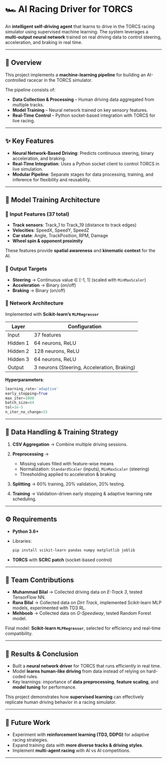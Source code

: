 # 🏎️ AI Racing Driver for TORCS

An **intelligent self-driving agent** that learns to drive in the TORCS racing simulator using supervised machine learning.
The system leverages a **multi-output neural network** trained on real driving data to control steering, acceleration, and braking in real time.

---

## 📌 Overview

This project implements a **machine-learning pipeline** for building an AI-controlled racecar in the TORCS simulator.

The pipeline consists of:

* **Data Collection & Processing** – Human driving data aggregated from multiple tracks.
* **Model Training** – Neural network trained on key sensory features.
* **Real-Time Control** – Python socket-based integration with TORCS for live racing.

---

## ✨ Key Features

* **Neural Network-Based Driving**: Predicts continuous steering, binary acceleration, and braking.
* **Real-Time Integration**: Uses a Python socket client to control TORCS in live simulation.
* **Modular Pipeline**: Separate stages for data processing, training, and inference for flexibility and reusability.

---

## 🧠 Model Training Architecture

### 🔹 Input Features (37 total)

* **Track sensors**: Track\_1 to Track\_19 (distance to track edges)
* **Velocities**: SpeedX, SpeedY, SpeedZ
* **Car state**: Angle, TrackPosition, RPM, Damage
* **Wheel spin & opponent proximity**

These features provide **spatial awareness** and **kinematic context** for the AI.

### 🔹 Output Targets

* **Steering** → Continuous value ∈ \[-1, 1] (scaled with `MinMaxScaler`)
* **Acceleration** → Binary (on/off)
* **Braking** → Binary (on/off)

### 🔹 Network Architecture

Implemented with **Scikit-learn’s `MLPRegressor`**

| Layer    | Configuration                               |
| -------- | ------------------------------------------- |
| Input    | 37 features                                 |
| Hidden 1 | 64 neurons, ReLU                            |
| Hidden 2 | 128 neurons, ReLU                           |
| Hidden 3 | 64 neurons, ReLU                            |
| Output   | 3 neurons (Steering, Acceleration, Braking) |

**Hyperparameters**:

```python
learning_rate='adaptive'
early_stopping=True
max_iter=1000
batch_size=64
tol=1e-5
n_iter_no_change=15
```

---

## 🔄 Data Handling & Training Strategy

1. **CSV Aggregation** → Combine multiple driving sessions.
2. **Preprocessing** →

   * Missing values filled with feature-wise means
   * Normalization: `StandardScaler` (inputs), `MinMaxScaler` (steering)
   * Thresholding applied to acceleration & braking
3. **Splitting** → 60% training, 20% validation, 20% testing.
4. **Training** → Validation-driven early stopping & adaptive learning rate scheduling.

---

## ⚙️ Requirements

* **Python 3.6+**
* Libraries:

  ```bash
  pip install scikit-learn pandas numpy matplotlib joblib
  ```
* **TORCS** with **SCRC patch** (socket-based control)

---

## 👥 Team Contributions

* **Muhammad Bilal** → Collected driving data on *E-Track 3*, tested TensorFlow NN.
* **Rana Bilal** → Collected data on *Dirt Track*, implemented Scikit-learn MLP models, experimented with TD3 RL.
* **Mehboob** → Collected data on *G-Speedway*, tested Random Forest model.

Final model: **Scikit-learn `MLPRegressor`**, selected for efficiency and real-time compatibility.

---

## 🏁 Results & Conclusion

* Built a **neural network driver** for TORCS that runs efficiently in real time.
* Model **learns human-like driving** from data instead of relying on hard-coded rules.
* Key learnings: importance of **data preprocessing**, **feature scaling**, and **model tuning** for performance.

This project demonstrates how **supervised learning** can effectively replicate human driving behavior in a racing simulator.

---

## 🚀 Future Work

* Experiment with **reinforcement learning (TD3, DDPG)** for adaptive racing strategies.
* Expand training data with **more diverse tracks & driving styles**.
* Implement **multi-agent racing** with AI vs AI competitions.

---
